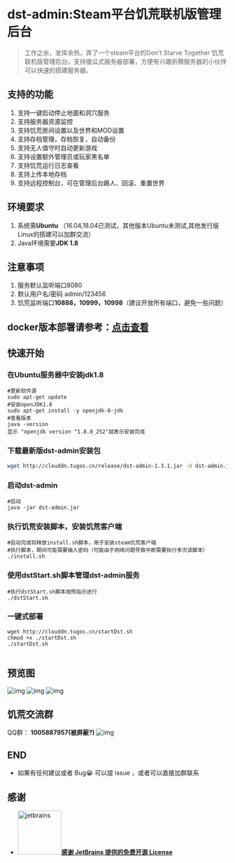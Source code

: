 # dst-admin:Steam平台饥荒联机版管理后台
> 工作之余，发挥余热，弄了一个steam平台的Don't Starve Together 饥荒联机版管理后台，支持傻瓜式服务器部署，方便有兴趣折腾服务器的小伙伴可以快速的搭建服务器。

## 支持的功能
1.  支持一键启动停止地面和洞穴服务
2.  支持服务器资源监控
3.  支持饥荒房间设置以及世界和MOD设置
4.  支持存档管理，存档恢复，自动备份
5.  支持无人值守时自动更新游戏
6.  支持设置额外管理员或玩家黑名单
7.  支持饥荒运行日志查看
8.  支持上传本地存档
9.  支持远程控制台，可在管理后台踢人、回滚、重置世界

## 环境要求
1.  系统需**Ubuntu** （16.04,18.04已测试，其他版本Ubuntu未测试,其他发行版Linux的搭建可以加群交流）
2.  Java环境需要**JDK 1.8**

## 注意事项
1.  服务默认监听端口8080
2.  默认用户名/密码 admin/123456
3.  饥荒监听端口**10888，10999，10998**（建议开放所有端口，避免一些问题）

## docker版本部署请参考：[点击查看](https://github.com/qinming99/dst-admin/blob/master/file/README.md)


## 快速开始
###  在Ubuntu服务器中安装jdk1.8 
```
#更新软件源
sudo apt-get update
#安装openJDK1.8
sudo apt-get install -y openjdk-8-jdk
#查看版本
java -version
显示 "openjdk version "1.8.0_252"就表示安装完成
```      
###  下载最新版dst-admin安装包

```bash
wget http://clouddn.tugos.cn/release/dst-admin-1.3.1.jar -O dst-admin.jar
```


###  启动dst-admin
```
#启动
java -jar dst-admin.jar 
```
###  执行饥荒安装脚本，安装饥荒客户端
```
#启动完成将释放install.sh脚本，用于安装steam饥荒客户端
#执行脚本，期间可能需要输入密码（可能由于网络问题导致中断需要执行多次该脚本）
./install.sh
```
###  使用dstStart.sh脚本管理dst-admin服务
```
#执行dstStart.sh脚本按照指示进行
./dstStart.sh
```

### 一键式部署
```
wget http://clouddn.tugos.cn/startDst.sh
chmod +x ./startDst.sh
./startDst.sh
     
```

## 预览图

![img](https://github.com/qinming99/dst-admin/blob/master/images/image1.png)
![img](https://github.com/qinming99/dst-admin/blob/master/images/image2.png)
![img](https://github.com/qinming99/dst-admin/blob/master/images/yanshi.gif)
## 饥荒交流群

QQ群： **1005887957(被屏蔽?)**
![img](https://github.com/qinming99/dst-admin/blob/master/images/qq_class.png)


## END

- 如果有任何建议或者 Bug:sob: 可以提 issue ，或者可以直接加群联系


## 感谢

- <a href="https://www.jetbrains.com/?from=dst-admin"><img src="https://github.com/qinming99/dst-admin/blob/master/images/jet-logo.jpg" width="100px" alt="jetbrains">**感谢 JetBrains 提供的免费开源 License**</a>

